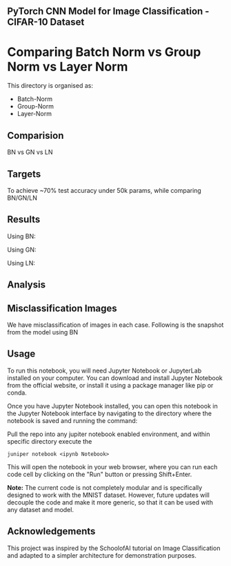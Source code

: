 ## PyTorch CNN Model for Image Classification - CIFAR-10 Dataset
# Comparing Batch Norm vs Group Norm vs Layer Norm

This directory is organised as:
- Batch-Norm
- Group-Norm
- Layer-Norm

## Comparision

BN vs GN vs LN


## Targets
To achieve ~70% test accuracy under 50k params, while comparing BN/GN/LN

## Results

Using BN:

Using GN:

Using LN:

## Analysis



## Misclassification Images

We have misclassification of images in each case. Following is the snapshot from the model using BN

## Usage

To run this notebook, you will need Jupyter Notebook or JupyterLab installed on your computer.
You can download and install Jupyter Notebook from the official website, or install it using a package manager like pip or conda.

Once you have Jupyter Notebook installed, you can open this notebook in the Jupyter Notebook interface by navigating to the directory where the notebook is saved and running the command:

Pull the repo into any jupiter notebook enabled environment, and within specific directory execute the 
```
juniper notebook <ipynb Notebook>
```

This will open the notebook in your web browser, where you can run each code cell by clicking on the "Run" button or pressing Shift+Enter.

**Note:** The current code is not completely modular and is specifically designed to work with the MNIST dataset. However, future updates will decouple the code and make it more generic, so that it can be used with any dataset and model.

## Acknowledgements
This project was inspired by the SchoolofAI tutorial on Image Classification and adapted to a simpler architecture for demonstration purposes.
